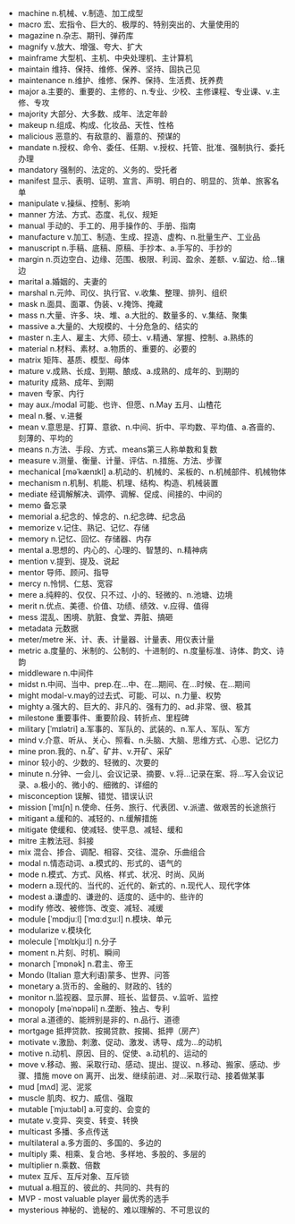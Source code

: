 - machine n.机械、v.制造、加工成型
- macro 宏、宏指令、巨大的、极厚的、特别突出的、大量使用的
- magazine n.杂志、期刊、弹药库
- magnify v.放大、增强、夸大、扩大
- mainframe 大型机、主机、中央处理机、主计算机
- maintain 维持、保持、维修、保养、坚持、固执己见
- maintenance n.维护、维修、保养、保持、生活费、抚养费
- major a.主要的、重要的、主修的、n.专业、少校、主修课程、专业课、v.主修、专攻
- majority 大部分、大多数、成年、法定年龄
- makeup n.组成、构成、化妆品、天性、性格
- malicious 恶意的、有敌意的、蓄意的、预谋的
- mandate n.授权、命令、委任、任期、v.授权、托管、批准、强制执行、委托办理
- mandatory 强制的、法定的、义务的、受托者
- manifest 显示、表明、证明、宣言、声明、明白的、明显的、货单、旅客名单
- manipulate v.操纵、控制、影响
- manner 方法、方式、态度、礼仪、规矩
- manual 手动的、手工的、用手操作的、手册、指南
- manufacture v.加工、制造、生成、捏造、虚构、n.批量生产、工业品
- manuscript n.手稿、底稿、原稿、手抄本、a.手写的、手抄的
- margin n.页边空白、边缘、范围、极限、利润、盈余、差额、v.留边、给...镶边
- marital a.婚姻的、夫妻的
- marshal n.元帅、司仪、执行官、v.收集、整理、排列、组织
- mask n.面具、面罩、伪装、v.掩饰、掩藏
- mass n.大量、许多、块、堆、a.大批的、数量多的、v.集结、聚集
- massive a.大量的、大规模的、十分危急的、结实的
- master n.主人、雇主、大师、硕士、v.精通、掌握、控制、a.熟练的
- material n.材料、素材、a.物质的、重要的、必要的
- matrix 矩阵、基质、模型、母体
- mature v.成熟、长成、到期、酿成、a.成熟的、成年的、到期的
- maturity 成熟、成年、到期
- maven 专家、内行
- may aux./modal 可能、也许、但愿、n.May 五月、山楂花
- meal n.餐、v.进餐
- mean v.意思是、打算、意欲、n.中间、折中、平均数、平均值、a.吝啬的、刻薄的、平均的
- means n.方法、手段、方式、means第三人称单数和复数
- measure v.测量、衡量、计量、评估、n.措施、方法、步骤
- mechanical [məˈkænɪkl] a.机动的、机械的、呆板的、n.机械部件、机械物体
- mechanism n.机制、机能、机理、结构、构造、机械装置
- mediate 经调解解决、调停、调解、促成、间接的、中间的
- memo 备忘录
- memorial a.纪念的、悼念的、n.纪念碑、纪念品
- memorize v.记住、熟记、记忆、存储
- memory n.记忆、回忆、存储器、内存
- mental a.思想的、内心的、心理的、智慧的、n.精神病
- mention v.提到、提及、说起
- mentor 导师、顾问、指导
- mercy n.怜悯、仁慈、宽容
- mere a.纯粹的、仅仅、只不过、小的、轻微的、n.池塘、边境
- merit n.优点、美德、价值、功绩、绩效、v.应得、值得
- mess 混乱、困境、肮脏、食堂、弄脏、搞砸
- metadata 元数据
- meter/metre 米、计、表、计量器、计量表、用仪表计量
- metric a.度量的、米制的、公制的、十进制的、n.度量标准、诗体、韵文、诗韵
- middleware n.中间件
- midst n.中间、当中、prep.在...中、在...期间、在...时候、在...期间
- might modal-v.may的过去式、可能、可以、n.力量、权势
- mighty a.强大的、巨大的、非凡的、强有力的、ad.非常、很、极其
- milestone 重要事件、重要阶段、转折点、里程碑
- military [ˈmɪlətri] a.军事的、军队的、武装的、n.军人、军队、军方
- mind v.介意、听从、关心、照看、n.头脑、大脑、思维方式、心思、记忆力
- mine pron.我的、n.矿、矿井、v.开矿、采矿
- minor 较小的、少数的、轻微的、次要的
- minute n.分钟、一会儿、会议记录、摘要、v.将...记录在案、将...写入会议记录、a.极小的、微小的、细微的、详细的
- misconception 误解、错觉、错误认识
- mission [ˈmɪʃn] n.使命、任务、旅行、代表团、v.派遣、做艰苦的长途旅行
- mitigant a.缓和的、减轻的、n.缓解措施
- mitigate 使缓和、使减轻、使平息、减轻、缓和
- mitre 主教法冠、斜接
- mix 混合、掺合、调配、相容、交往、混杂、乐曲组合
- modal n.情态动词、a.模式的、形式的、语气的
- mode n.模式、方式、风格、样式、状况、时尚、风尚
- modern a.现代的、当代的、近代的、新式的、n.现代人、现代字体
- modest a.谦虚的、谦逊的、适度的、适中的、些许的
- modify 修改、被修饰、改变、减轻、减缓
- module [ˈmɒdjuːl] [ˈmɑːdʒuːl] n.模块、单元
- modularize v.模块化
- molecule [ˈmɒlɪkjuːl] n.分子
- moment n.片刻、时机、瞬间
- monarch [ˈmɒnək] n.君主、帝王
- Mondo (Italian 意大利语)蒙多、世界、问答
- monetary a.货币的、金融的、财政的、钱的
- monitor n.监视器、显示屏、班长、监督员、v.监听、监控
- monopoly [məˈnɒpəli] n.垄断、独占、专利
- moral a.道德的、能辨别是非的、n.品行、道德
- mortgage 抵押贷款、按揭贷款、按揭、抵押（房产）
- motivate v.激励、刺激、促动、激发、诱导、成为...的动机
- motive n.动机、原因、目的、促使、a.动机的、运动的
- move v.移动、搬、采取行动、感动、提出、提议、n.移动、搬家、感动、步骤、措施  move on 离开、出发、继续前进、对...采取行动、接着做某事
- mud [mʌd] 泥、泥浆
- muscle 肌肉、权力、威信、强取
- mutable [ˈmjuːtəbl] a.可变的、会变的
- mutate v.变异、突变、转变、转换
- multicast 多播、多点传送
- multilateral a.多方面的、多国的、多边的
- multiply 乘、相乘、复合地、多样地、多股的、多层的
- multiplier n.乘数、倍数
- mutex 互斥、互斥对象、互斥锁
- mutual a.相互的、彼此的、共同的、共有的
- MVP - most valuable player 最优秀的选手
- mysterious 神秘的、诡秘的、难以理解的、不可思议的
